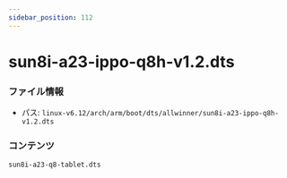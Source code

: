 ```yaml
---
sidebar_position: 112
---
```

# sun8i-a23-ippo-q8h-v1.2.dts

### ファイル情報

- パス: `linux-v6.12/arch/arm/boot/dts/allwinner/sun8i-a23-ippo-q8h-v1.2.dts`

### コンテンツ

```dts
sun8i-a23-q8-tablet.dts
```
